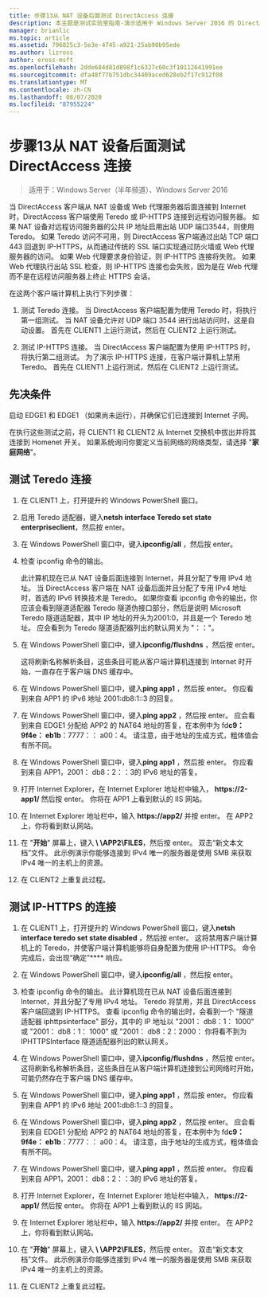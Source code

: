 ```yaml
---
title: 步骤13从 NAT 设备后面测试 DirectAccess 连接
description: 本主题是测试实验室指南-演示适用于 Windows Server 2016 的 DirectAccess 多站点部署的一部分
manager: brianlic
ms.topic: article
ms.assetid: 796825c3-5e3e-4745-a921-25ab90b95ede
ms.author: lizross
author: eross-msft
ms.openlocfilehash: 2dde684d81d898f1c6327c60c3f10112641991ee
ms.sourcegitcommit: dfa48f77b751dbc34409aced628eb2f17c912f08
ms.translationtype: MT
ms.contentlocale: zh-CN
ms.lasthandoff: 08/07/2020
ms.locfileid: "87955224"
---
```

# <a name="step-13-test-directaccess-connectivity-from-behind-a-nat-device"></a>步骤13从 NAT 设备后面测试 DirectAccess 连接

>适用于：Windows Server（半年频道）、Windows Server 2016

当 DirectAccess 客户端从 NAT 设备或 Web 代理服务器后面连接到 Internet 时，DirectAccess 客户端使用 Teredo 或 IP-HTTPS 连接到远程访问服务器。 如果 NAT 设备对远程访问服务器的公共 IP 地址启用出站 UDP 端口3544，则使用 Teredo。 如果 Teredo 访问不可用，则 DirectAccess 客户端通过出站 TCP 端口 443 回退到 IP-HTTPS，从而通过传统的 SSL 端口实现通过防火墙或 Web 代理服务器的访问。 如果 Web 代理要求身份验证，则 IP-HTTPS 连接将失败。 如果 Web 代理执行出站 SSL 检查，则 IP-HTTPS 连接也会失败，因为是在 Web 代理而不是在远程访问服务器上终止 HTTPS 会话。

在这两个客户端计算机上执行下列步骤：

1. 测试 Teredo 连接。 当 DirectAccess 客户端配置为使用 Teredo 时，将执行第一组测试。 当 NAT 设备允许对 UDP 端口 3544 进行出站访问时，这是自动设置。 首先在 CLIENT1 上运行测试，然后在 CLIENT2 上运行测试。

2. 测试 IP-HTTPS 连接。 当 DirectAccess 客户端配置为使用 IP-HTTPS 时，将执行第二组测试。 为了演示 IP-HTTPS 连接，在客户端计算机上禁用 Teredo。 首先在 CLIENT1 上运行测试，然后在 CLIENT2 上运行测试。

## <a name="prerequisites"></a>先决条件
启动 EDGE1 和 EDGE1 （如果尚未运行），并确保它们已连接到 Internet 子网。

在执行这些测试之前，将 CLIENT1 和 CLIENT2 从 Internet 交换机中拔出并将其连接到 Homenet 开关。 如果系统询问你要定义当前网络的网络类型，请选择 "**家庭网络**"。

## <a name="test-teredo-connectivity"></a><a name="TeredoCLIENT1"></a>测试 Teredo 连接

1. 在 CLIENT1 上，打开提升的 Windows PowerShell 窗口。

2. 启用 Teredo 适配器，键入**netsh interface Teredo set state enterpriseclient**，然后按 enter。

3. 在 Windows PowerShell 窗口中，键入**ipconfig/all** ，然后按 enter。

4. 检查 ipconfig 命令的输出。

   此计算机现在已从 NAT 设备后面连接到 Internet，并且分配了专用 IPv4 地址。 当 DirectAccess 客户端在 NAT 设备后面并且分配了专用 IPv4 地址时，首选的 IPv6 转换技术是 Teredo。 如果你查看 ipconfig 命令的输出，你应该会看到隧道适配器 Teredo 隧道伪接口部分，然后是说明 Microsoft Teredo 隧道适配器，其中 IP 地址的开头为2001:0，并且是一个 Teredo 地址。 应会看到为 Teredo 隧道适配器列出的默认网关为 "：："。

5. 在 Windows PowerShell 窗口中，键入**ipconfig/flushdns** ，然后按 enter。

   这将刷新名称解析条目，这些条目可能从客户端计算机连接到 Internet 时开始，一直存在于客户端 DNS 缓存中。

6. 在 Windows PowerShell 窗口中，键入**ping app1** ，然后按 enter。 你应看到来自 APP1 的 IPv6 地址 2001:db8:1::3 的回复。

7. 在 Windows PowerShell 窗口中，键入**ping app2** ，然后按 enter。 应会看到来自 EDGE1 分配给 APP2 的 NAT64 地址的答复，在本例中为 fd**c9：9f4e： eb1b**：7777：： a00：4。 请注意，由于地址的生成方式，粗体值会有所不同。

8. 在 Windows PowerShell 窗口中，键入**ping app1** ，然后按 enter。 你应看到来自 APP1，2001： db8：2：：3的 IPv6 地址的答复。

9. 打开 Internet Explorer，在 Internet Explorer 地址栏中输入， **https://2-app1/** 然后按 enter。 你将在 APP1 上看到默认的 IIS 网站。

10. 在 Internet Explorer 地址栏中，输入 **https://app2/** 并按 enter。 在 APP2 上，你将看到默认网站。

11. 在 "**开始**" 屏幕上，键入<strong> \\ \APP2\FILES</strong>，然后按 enter。 双击“新文本文档”文件。 此示例演示你能够连接到 IPv4 唯一的服务器是使用 SMB 来获取 IPv4 唯一的主机上的资源。

12. 在 CLIENT2 上重复此过程。

## <a name="test-ip-https-connectivity"></a><a name="IPHTTPS_CLIENT1"></a>测试 IP-HTTPS 的连接

1. 在 CLIENT1 上，打开提升的 Windows PowerShell 窗口，键入**netsh interface teredo set state disabled** ，然后按 enter。 这将禁用客户端计算机上的 Teredo，并使客户端计算机能够将自身配置为使用 IP-HTTPS。 命令完成后，会出现“确定”**** 响应。

2. 在 Windows PowerShell 窗口中，键入**ipconfig/all** ，然后按 enter。

3. 检查 ipconfig 命令的输出。 此计算机现在已从 NAT 设备后面连接到 Internet，并且分配了专用 IPv4 地址。 Teredo 将禁用，并且 DirectAccess 客户端回退到 IP-HTTPS。 查看 ipconfig 命令的输出时，会看到一个 "隧道适配器 iphttpsinterface" 部分，其中的 IP 地址以 "2001： db8：1： 1000" 或 "2001： db8：1： 1000" 或 "2001： db8：2：2000： 你将看不到为 IPHTTPSInterface 隧道适配器列出的默认网关。

4. 在 Windows PowerShell 窗口中，键入**ipconfig/flushdns** ，然后按 enter。 这将刷新名称解析条目，这些条目在从客户端计算机连接到公司网络时开始，可能仍然存在于客户端 DNS 缓存中。

5. 在 Windows PowerShell 窗口中，键入**ping app1** ，然后按 enter。 你应看到来自 APP1 的 IPv6 地址 2001:db8:1::3 的回复。

6. 在 Windows PowerShell 窗口中，键入**ping app2** ，然后按 enter。 应会看到来自 EDGE1 分配给 APP2 的 NAT64 地址的答复，在本例中为 fd**c9：9f4e： eb1b**：7777：： a00：4。 请注意，由于地址的生成方式，粗体值会有所不同。

7. 在 Windows PowerShell 窗口中，键入**ping app1** ，然后按 enter。 你应看到来自 APP1，2001： db8：2：：3的 IPv6 地址的答复。

8. 打开 Internet Explorer，在 Internet Explorer 地址栏中输入， **https://2-app1/** 然后按 enter。 你将在 APP1 上看到默认的 IIS 网站。

9. 在 Internet Explorer 地址栏中，输入 **https://app2/** 并按 enter。 在 APP2 上，你将看到默认网站。

10. 在 "**开始**" 屏幕上，键入<strong> \\ \APP2\FILES</strong>，然后按 enter。 双击“新文本文档”文件。 此示例演示你能够连接到 IPv4 唯一的服务器是使用 SMB 来获取 IPv4 唯一的主机上的资源。

11. 在 CLIENT2 上重复此过程。



